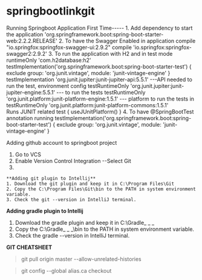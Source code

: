 # springbootlinkgit

Running Springboot Application First Time-----
    1. Add dependency to start the application 
      'org.springframework.boot:spring-boot-starter-web:2.2.2.RELEASE'
    2. To have the Swagger Enabled in application 
      compile "io.springfox:springfox-swagger-ui:2.9.2"
      compile 'io.springfox:springfox-swagger2:2.9.2'
    3. To run the application with H2 and in test mode
         runtimeOnly 'com.h2database:h2'
             testImplementation('org.springframework.boot:spring-boot-starter-test') {
                exclude group: 'org.junit.vintage', module: 'junit-vintage-engine'
              }
          testImplementation 'org.junit.jupiter:junit-jupiter-api:5.5.1' ---API needed to run the test, environment config
          testRuntimeOnly 'org.junit.jupiter:junit-jupiter-engine:5.5.1' --- to run the tests
          testRuntimeOnly 'org.junit.platform:junit-platform-engine:1.5.1' --- platform to run the tests in 
          testRuntimeOnly 'org.junit.platform:junit-platform-commons:1.5.1'          
          Runs JUNIT related 
            test {
            useJUnitPlatform()
            }
    4. To have @SpringBootTest annotation running
              testImplementation('org.springframework.boot:spring-boot-starter-test') {
                exclude group: 'org.junit.vintage', module: 'junit-vintage-engine'
          }
    
Adding github account to springboot project
  1. Go to VCS
  2. Enable Version Control Integration
    --Select Git
  3. 
    **Adding git plugin to Intellij**
    1. Download the git plugin and keep it in C:\Program Files\Git
    2. Copy the C:\Program Files\Git\bin to the PATH in system environment variable.
    3. Check the git --version in IntelliJ terminal.

**Adding gradle plugin to Intellij**
  1. Download the gradle plugin and keep it in C:\Gradle_ _ _
  2. Copy the C:\Gradle_ _ _\bin to the PATH in system environment variable.
  3. Check the gradle --version in IntelliJ terminal.

**GIT CHEATSHEET**

>git pull origin master --allow-unrelated-histories

>git config --global alias.ca checkout


